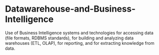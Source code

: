 # Datawarehouse-and-Business-Intelligence
Use of Business Intelligence systems and technologies for accessing data (file formats, RDBMS standards), for building and analyzing data warehouses (ETL, OLAP), for reporting, and for extracting knowledge from data.

